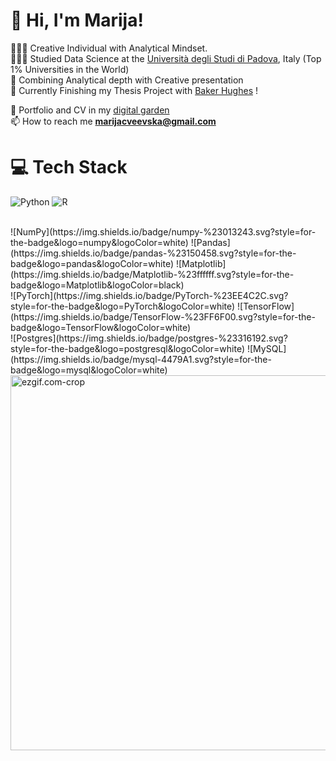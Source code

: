# 👋 Hi, I'm Marija!
👩🏻‍💻 Creative Individual with Analytical Mindset. <br/>
👩🏻‍🎓 Studied Data Science at the [Università degli Studi di Padova](https://www.unipd.it/en/international-ranking), Italy (Top 1% Universities in the World) <br/>
🎨 Combining Analytical depth with Creative presentation <br/>
🌷 Currently Finishing my Thesis Project with [Baker Hughes](https://www.bakerhughes.com/) !<br/>

💭 Portfolio and CV in my [digital garden](https://marijacveevska.notion.site/Marija-Cveevska-CV-Portfolio-e41f23ac10fd43529f27a7367571e99f)<br/>
📫 How to reach me **marijacveevska@gmail.com**

# 💻 Tech Stack
<!-- Badges from https://github.com/Ileriayo/markdown-badges -->
![Python](https://img.shields.io/badge/python-3670A0?style=for-the-badge&logo=python&logoColor=ffdd54)
![R](https://img.shields.io/badge/r-%23276DC3.svg?style=for-the-badge&logo=r&logoColor=white)

<br/>
![NumPy](https://img.shields.io/badge/numpy-%23013243.svg?style=for-the-badge&logo=numpy&logoColor=white)
![Pandas](https://img.shields.io/badge/pandas-%23150458.svg?style=for-the-badge&logo=pandas&logoColor=white)
![Matplotlib](https://img.shields.io/badge/Matplotlib-%23ffffff.svg?style=for-the-badge&logo=Matplotlib&logoColor=black)

<br/>
![PyTorch](https://img.shields.io/badge/PyTorch-%23EE4C2C.svg?style=for-the-badge&logo=PyTorch&logoColor=white)
![TensorFlow](https://img.shields.io/badge/TensorFlow-%23FF6F00.svg?style=for-the-badge&logo=TensorFlow&logoColor=white)

<br/>
![Postgres](https://img.shields.io/badge/postgres-%23316192.svg?style=for-the-badge&logo=postgresql&logoColor=white)
![MySQL](https://img.shields.io/badge/mysql-4479A1.svg?style=for-the-badge&logo=mysql&logoColor=white)

<br/>

<div align="left">
  <img src="https://github.com/marijacveevska/marijacveevska/assets/94995858/3e77288b-e1a5-4ed2-8161-19ee1c2e238f" alt="ezgif.com-crop" width="600" />
</div>
<br>
<br>
